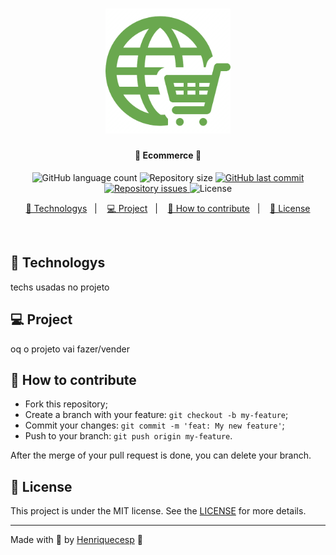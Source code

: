 <h1 align="center">
    <img alt="Ecommerce" title="#delicinhas" src=".github/ecommerce.png" width="200px" />
</h1>

<h4 align="center">
  🚀 Ecommerce 🛒
</h4>
<p align="center">
  <img alt="GitHub language count" src="https://img.shields.io/github/languages/count/Henriquecesp/Ecommerce-FullStack-MERN?style=for-the-badge&logo=appveyor">

  <img alt="Repository size" src="https://img.shields.io/github/repo-size/Henriquecesp/Ecommerce-FullStack-MERN?style=for-the-badge&logo=appveyor">

  <a href="https://github.com/Henriquecesp/Ecommerce-FullStack-MERN/commits/master">
    <img alt="GitHub last commit" src="https://img.shields.io/github/last-commit/Henriquecesp/Ecommerce-FullStack-MERN?style=for-the-badge&logo=appveyor">
  </a>

  <a href="https://github.com/Henriquecesp/Ecommerce-FullStack-MERN/issues">
    <img alt="Repository issues" src="https://img.shields.io/github/issues/Henriquecesp/Ecommerce-FullStack-MERN?style=for-the-badge&logo=appveyor">
  </a>

  <img alt="License" src="https://img.shields.io/badge/license-MIT-brightgreen?style=for-the-badge&logo=appveyor">
</p>

<p align="center">
  <a href="#-technologys">🚀 Technologys</a>&nbsp;&nbsp;&nbsp;|&nbsp;&nbsp;&nbsp;
  <a href="#-project">💻 Project</a>&nbsp;&nbsp;&nbsp;|&nbsp;&nbsp;&nbsp;
  <a href="#-how-to-contribute">🤔 How to contribute</a>&nbsp;&nbsp;&nbsp;|&nbsp;&nbsp;&nbsp;
  <a href="#-license">📝 License</a>
</p>

<br>

## 🚀 Technologys

techs usadas no projeto

## 💻 Project

oq o projeto vai fazer/vender

## 🤔 How to contribute

- Fork this repository;
- Create a branch with your feature: `git checkout -b my-feature`;
- Commit your changes: `git commit -m 'feat: My new feature'`;
- Push to your branch: `git push origin my-feature`.

After the merge of your pull request is done, you can delete your branch.

## 📝 License

This project is under the MIT license. See the [LICENSE](LICENSE) for more details.

---

Made with 🖤 by [Henriquecesp](https://github.com/Henriquecesp) :wave:
